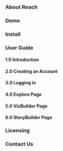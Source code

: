 ### About Reach

### Demo

### Install

### User Guide

#### 1.0 Introduction

#### 2.0 Creating an Account

#### 3.0 Logging in

#### 4.0 Explore Page

#### 5.0 VizBuilder Page

#### 6.0 StoryBuilder Page

### Licensing

### Contact Us
